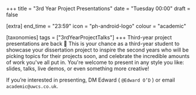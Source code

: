 +++
title = "3rd Year Project Presentations"
date = "Tuesday 00:00"
draft = false

[extra]
end_time = "23:59"
icon = "ph-android-logo"
colour = "academic"

[taxonomies]
tags = ["3rdYearProjectTalks"]
+++
Third-year project presentations are back 🎉
This is your chance as a third-year student to showcase your dissertation project to inspire the second years who will be picking topics for their projects soon, and celebrate the incredible amounts of work you've all put in. You're welcome to present in any style you like: slides, talks, live demos, or even something more creative!

If you’re interested in presenting, DM Edward ( `@Edward O’D` ) or email `academic@uwcs.co.uk`.
